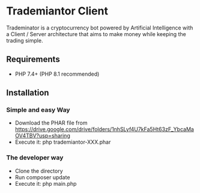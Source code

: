 # Trademiantor Client
Trademinator is a cryptocurrency bot powered by Artificial Intelligence with a Client / Server architecture that aims to make money while keeping the trading simple.
## Requirements
* PHP 7.4+ (PHP 8.1 recommended)

## Installation
### Simple and easy Way
* Download the PHAR file from https://drive.google.com/drive/folders/1nhSLyf4U7kFa5Ht63zF_YbcaMaOV4TBV?usp=sharing
* Execute it: php trademiantor-XXX.phar

### The developer way
* Clone the directory
* Run composer update
* Execute it: php main.php
